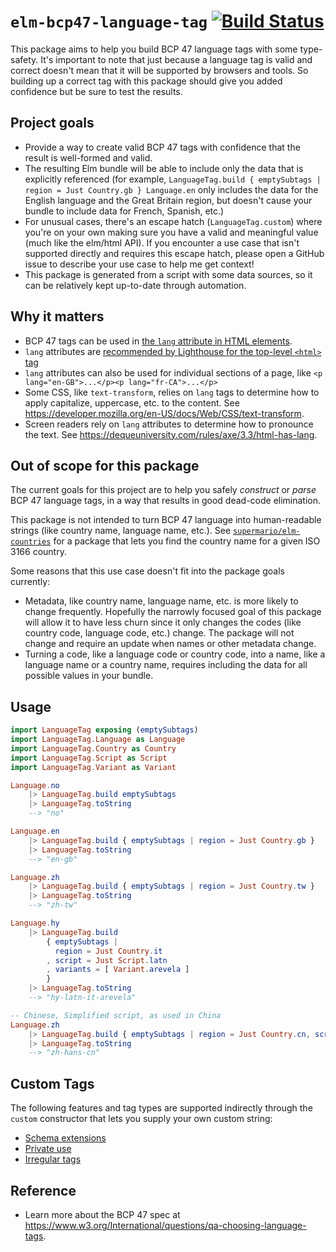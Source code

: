 # `elm-bcp47-language-tag` [![Build Status](https://github.com/dillonkearns/elm-bcp47-language-tag/workflows/CI/badge.svg)](https://github.com/dillonkearns/elm-bcp47-language-tag/actions?query=branch%3Amain)

This package aims to help you build BCP 47 language tags with some type-safety.
It's important to note that just because a language tag is valid and correct
doesn't mean that it will be supported by browsers and tools. So building up a correct tag
with this package should give you added confidence but be sure to test the results.

## Project goals

- Provide a way to create valid BCP 47 tags with confidence that the result is well-formed and valid.
- The resulting Elm bundle will be able to include only the data that is explicitly referenced (for example, `LanguageTag.build { emptySubtags | region = Just Country.gb } Language.en` only includes the data for the English language and the Great Britain region, but doesn't cause your bundle to include data for French, Spanish, etc.)
- For unusual cases, there's an escape hatch (`LanguageTag.custom`) where you're on your own making sure you have a valid and meaningful value (much like the elm/html API). If you encounter a use case that isn't supported directly and requires this escape hatch, please open a GitHub issue to describe your use case to help me get context!
- This package is generated from a script with some data sources, so it can be relatively kept up-to-date through automation.

## Why it matters

- BCP 47 tags can be used in [the `lang` attribute in HTML elements](https://developer.mozilla.org/en-US/docs/Web/HTML/Global_attributes/lang).
- `lang` attributes are [recommended by Lighthouse for the top-level `<html>` tag](https://web.dev/html-has-lang/)
- `lang` attributes can also be used for individual sections of a page, like `<p lang="en-GB">...</p><p lang="fr-CA">...</p>`
- Some CSS, like `text-transform`, relies on `lang` tags to determine how to apply capitalize, uppercase, etc. to the content. See <https://developer.mozilla.org/en-US/docs/Web/CSS/text-transform>.
- Screen readers rely on `lang` attributes to determine how to pronounce the text. See <https://dequeuniversity.com/rules/axe/3.3/html-has-lang>.

## Out of scope for this package

The current goals for this project are to help you safely *construct* or *parse* BCP 47 language tags, in a way that results in good dead-code elimination.

This package is not intended to turn BCP 47 language into human-readable strings (like country name, language name, etc.).
See [`supermario/elm-countries`](https://github.com/supermario/elm-countries/) for a package that lets you find the country name for a given ISO 3166 country.

Some reasons that this use case doesn't fit into the package goals currently:

- Metadata, like country name, language name, etc. is more likely to change frequently. Hopefully the
  narrowly focused goal of this package will allow it to have less churn since it only changes the codes (like country code, language code, etc.) change.
  The package will not change and require an update when names or other metadata change.
- Turning a code, like a language code or country code, into a name, like a language name or a country name, requires including the data for all possible values in your
  bundle.

## Usage

```elm
import LanguageTag exposing (emptySubtags)
import LanguageTag.Language as Language
import LanguageTag.Country as Country
import LanguageTag.Script as Script
import LanguageTag.Variant as Variant

Language.no
    |> LanguageTag.build emptySubtags
    |> LanguageTag.toString
    --> "no"

Language.en
    |> LanguageTag.build { emptySubtags | region = Just Country.gb }
    |> LanguageTag.toString
    --> "en-gb"

Language.zh
    |> LanguageTag.build { emptySubtags | region = Just Country.tw }
    |> LanguageTag.toString
    --> "zh-tw"

Language.hy
    |> LanguageTag.build  
        { emptySubtags | 
          region = Just Country.it
        , script = Just Script.latn
        , variants = [ Variant.arevela ] 
        }
    |> LanguageTag.toString
    --> "hy-latn-it-arevela"

-- Chinese, Simplified script, as used in China
Language.zh
    |> LanguageTag.build { emptySubtags | region = Just Country.cn, script = Just Script.hans }
    |> LanguageTag.toString
    --> "zh-hans-cn"
```

## Custom Tags

The following features and tag types are supported indirectly through the `custom` constructor that lets you supply your own custom string:

- [Schema extensions](https://github.com/wooorm/bcp-47#schemaextensions)
- [Private use](https://github.com/wooorm/bcp-47#schemaprivateuse)
- [Irregular tags](https://github.com/wooorm/bcp-47#schemairregular)

## Reference

- Learn more about the BCP 47 spec at <https://www.w3.org/International/questions/qa-choosing-language-tags>.
